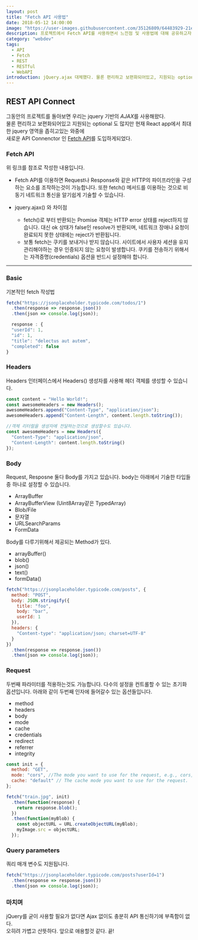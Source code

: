 ```yaml
---
layout: post
title: "Fetch API 사용법"
date: 2018-05-12 14:00:00
image: "https://user-images.githubusercontent.com/35126809/64483929-21e96b80-d246-11e9-8d19-22d742533f38.jpg"
description: 프로젝트에서 Fetch API를 사용하면서 느낀점 및 사용법에 대해 공유하고자 한다.
category: "webdev"
tags:
  - API
  - Fetch
  - REST
  - RESTful
  - WebAPI
introduction: jQuery.ajax 대체했다. 물론 편리하고 보편화되어있고, 지원되는 optional 도 많지만 현재 React app에서 새로운 API Connenctor Fetch API 사용기.
---
```


## **REST API Connect**

그동안의 프로젝트를 돌아보면 우리는 jquery 기반의
*AJAX*를 사용해왔다.<br />
물론 편리하고 보편화되어있고 지원되는 optional 도 많지만
현재 React app에서 최대한 jquery 영역을 좁히고있는 와중에<br />
새로운 API Connenctor 인 [Fetch API](https://developer.mozilla.org/ko/docs/Web/API/Fetch_API/Fetch%EC%9D%98_%EC%82%AC%EC%9A%A9%EB%B2%95)를 도입하게되었다.

### Fetch API

위 링크를 참조로 작성한 내용입니다.

- Fetch API를 이용하면 Request나 Response와 같은 HTTP의 파이프라인을 구성하는 요소를 조작하는것이 가능합니다. 또한 fetch() 메서드를 이용하는 것으로 비동기 네트워크 통신을 알기쉽게 기술할 수 있습니다.

- jquery.ajax() 와 차이점
  - fetch()로 부터 반환되는 Promise 객체는 HTTP error 상태를 reject하지 않습니다. 대신 ok 상태가 false인 resolve가 반환되며, 네트워크 장애나 요청이 완료되지 못한 상태에는 reject가 반환됩니다.
  - 보통 fetch는 쿠키를 보내거나 받지 않습니다. 사이트에서 사용자 세션을 유지 관리해야하는 경우 인증되지 않는 요청이 발생합니다. 쿠키를 전송하기 위해서는 자격증명(credentials) 옵션을 반드시 설정해야 합니다.

---

### Basic

기본적인 fetch 작성법

```javascript
fetch("https://jsonplaceholder.typicode.com/todos/1")
  .then(response => response.json())
  .then(json => console.log(json));

  response : {
  "userId": 1,
  "id": 1,
  "title": "delectus aut autem",
  "completed": false
}
```

### Headers

Headers 인터페이스에서 Headers() 생성자를 사용해 헤더 객체를 생성할 수 있습니다.

```javascript
const content = "Hello World!";
const awesomeHeaders = new Headers();
awesomeHeaders.append("Content-Type", "application/json");
awesomeHeaders.append("Content-Length", content.length.toString());

//객체 리터럴을 생성자에 전달하는것으로 생성할수도 있습니다.
const awesomeHeaders = new Headers({
  "Content-Type": "application/json",
  "Content-Length": content.length.toString()
});
```

### Body

Request, Resposne 둘다 Body를 가지고 있습니다. body는 아래에서 기술한 타입들 중 하나로 설정할 수 있습니다.

- ArrayBuffer
- ArrayBufferView (Uint8Array같은 TypedArray)
- Blob/File
- 문자열
- URLSearchParams
- FormData

Body를 다루기위해서 제공되는 Method가 있다.

- arrayBuffer()
- blob()
- json()
- text()
- formData()

```javascript
fetch("https://jsonplaceholder.typicode.com/posts", {
  method: "POST",
  body: JSON.stringify({
    title: "foo",
    body: "bar",
    userId: 1
  }),
  headers: {
    "Content-type": "application/json; charset=UTF-8"
  }
})
  .then(response => response.json())
  .then(json => console.log(json));
```

### Request

두번째 파라미터를 적용하는것도 가능합니다. 다수의 설정을 컨트롤할 수 있는 초기화 옵션입니다.
아래와 같이 두번째 인자에 들어갈수 있는 옵션들입니다.

- method
- headers
- body
- mode
- cache
- credentials
- redirect
- referrer
- integrity

```javascript
const init = {
  method: "GET",
  mode: "cors", //The mode you want to use for the request, e.g., cors, no-cors, or same-origin.
  cache: "default" // The cache mode you want to use for the request.
};

fetch("train.jpg", init)
  .then(function(response) {
    return response.blob();
  })
  .then(function(myBlob) {
    const objectURL = URL.createObjectURL(myBlob);
    myImage.src = objectURL;
  });
```

### Query parameters

쿼리 매개 변수도 지원됩니다.

```javascript
fetch("https://jsonplaceholder.typicode.com/posts?userId=1")
  .then(response => response.json())
  .then(json => console.log(json));
```

### 마치며

jQuery를 굳이 사용할 필요가 없다면 Ajax 없이도 충분히 API 통신하기에 부족함이 없다.<br />
오히려 가볍고 산뜻하다.
앞으로 애용할것 같다. 끝!

